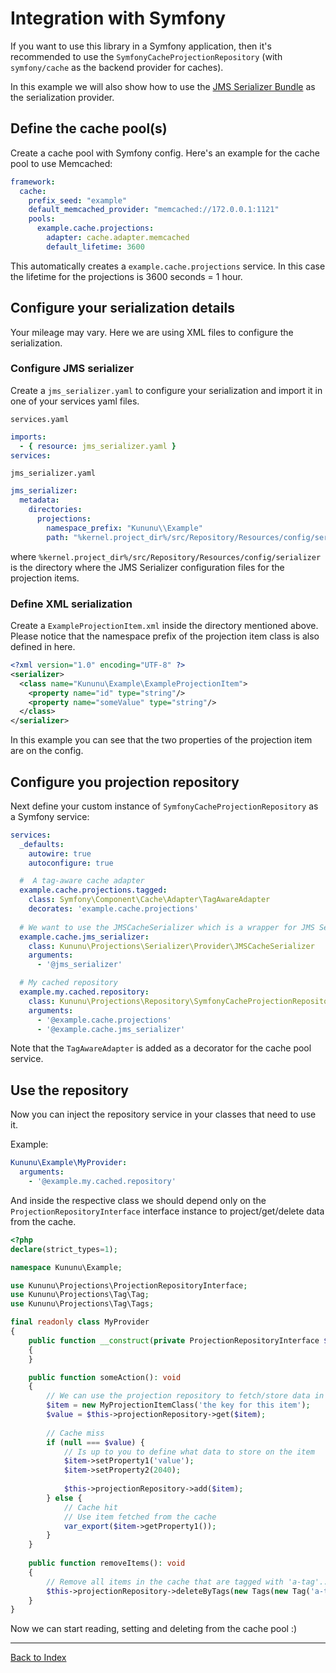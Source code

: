 # Integration with Symfony

If you want to use this library in a Symfony application, then it's recommended to use the `SymfonyCacheProjectionRepository` (with `symfony/cache` as the backend provider for caches).

In this example we will also show how to use the [JMS Serializer Bundle](https://github.com/schmittjoh/JMSSerializerBundle) as the serialization provider.

## Define the cache pool(s)

Create a cache pool with Symfony config. Here's an example for the cache pool to use Memcached:

```yaml
framework:
  cache:
    prefix_seed: "example"
    default_memcached_provider: "memcached://172.0.0.1:1121"
    pools:
      example.cache.projections:
        adapter: cache.adapter.memcached
        default_lifetime: 3600
```

This automatically creates a `example.cache.projections` service. In this case the lifetime for the projections is 3600 seconds = 1 hour.

## Configure your serialization details

Your mileage may vary. Here we are using XML files to configure the serialization.

### Configure JMS serializer

Create a `jms_serializer.yaml` to configure your serialization and import it in one of your services yaml files.

`services.yaml`

```yaml
imports:
  - { resource: jms_serializer.yaml }
services:  
```

`jms_serializer.yaml`
```yaml
jms_serializer:
  metadata:
    directories:
      projections:
        namespace_prefix: "Kununu\\Example"
        path: "%kernel.project_dir%/src/Repository/Resources/config/serializer"
```

where `%kernel.project_dir%/src/Repository/Resources/config/serializer` is the directory where the JMS Serializer configuration files for the projection items.

### Define XML serialization

Create a `ExampleProjectionItem.xml` inside the directory mentioned above. Please notice that the namespace prefix of the projection item class is also defined in here.

```xml
<?xml version="1.0" encoding="UTF-8" ?>
<serializer>
  <class name="Kununu\Example\ExampleProjectionItem">
    <property name="id" type="string"/>
    <property name="someValue" type="string"/>
  </class>
</serializer>
```

In this example you can see that the two properties of the projection item are on the config.

## Configure you projection repository

Next define your custom instance of `SymfonyCacheProjectionRepository` as a Symfony service:

```yaml
services:
  _defaults:
    autowire: true
    autoconfigure: true

  #  A tag-aware cache adapter
  example.cache.projections.tagged:
    class: Symfony\Component\Cache\Adapter\TagAwareAdapter
    decorates: 'example.cache.projections'
    
  # We want to use the JMSCacheSerializer which is a wrapper for JMS Serializer
  example.cache.jms_serializer:
    class: Kununu\Projections\Serializer\Provider\JMSCacheSerializer
    arguments:
      - '@jms_serializer'

  # My cached repository
  example.my.cached.repository:
    class: Kununu\Projections\Repository\SymfonyCacheProjectionRepository
    arguments:
      - '@example.cache.projections'
      - '@example.cache.jms_serializer'
```

Note that the `TagAwareAdapter` is added as a decorator for the cache pool service.

## Use the repository

Now you can inject the repository service in your classes that need to use it.

Example:

```yaml
Kununu\Example\MyProvider:
  arguments:
    - '@example.my.cached.repository'
```

And inside the respective class we should depend only on the `ProjectionRepositoryInterface` interface instance to project/get/delete data from the cache.

```php
<?php
declare(strict_types=1);

namespace Kununu\Example;

use Kununu\Projections\ProjectionRepositoryInterface;
use Kununu\Projections\Tag\Tag;
use Kununu\Projections\Tag\Tags;

final readonly class MyProvider
{
    public function __construct(private ProjectionRepositoryInterface $projectionRepository)
    {
    }

	public function someAction(): void
	{
		// We can use the projection repository to fetch/store data in the cache
		$item = new MyProjectionItemClass('the key for this item');
		$value = $this->projectionRepository->get($item);
		
		// Cache miss
		if (null === $value) {
		    // Is up to you to define what data to store on the item
            $item->setProperty1('value');
            $item->setProperty2(2040);
            
            $this->projectionRepository->add($item);
	    } else {
	        // Cache hit
	        // Use item fetched from the cache
	        var_export($item->getProperty1());
	    }
	}
	
	public function removeItems(): void
	{
	    // Remove all items in the cache that are tagged with 'a-tag'...
	    $this->projectionRepository->deleteByTags(new Tags(new Tag('a-tag')));
	}
}
```

Now we can start reading, setting and deleting from the cache pool :)

---

[Back to Index](../README.md)
